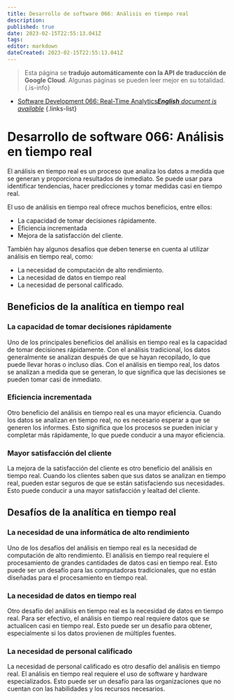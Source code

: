 ```yaml
---
title: Desarrollo de software 066: Análisis en tiempo real
description: 
published: true
date: 2023-02-15T22:55:13.041Z
tags: 
editor: markdown
dateCreated: 2023-02-15T22:55:13.041Z
---
```


> Esta página se **tradujo automáticamente con la API de traducción de Google Cloud**.
Algunas páginas se pueden leer mejor en su totalidad.{.is-info}



- [Software Development 066: Real-Time Analytics***English** document is available*](/en/Knowledge-base/Software-Development/Learning/software-development-066-real-time-analytics)
{.links-list}


# Desarrollo de software 066: Análisis en tiempo real

El análisis en tiempo real es un proceso que analiza los datos a medida que se generan y proporciona resultados de inmediato. Se puede usar para identificar tendencias, hacer predicciones y tomar medidas casi en tiempo real.

El uso de análisis en tiempo real ofrece muchos beneficios, entre ellos:

- La capacidad de tomar decisiones rápidamente.
- Eficiencia incrementada
- Mejora de la satisfacción del cliente.

También hay algunos desafíos que deben tenerse en cuenta al utilizar análisis en tiempo real, como:

- La necesidad de computación de alto rendimiento.
- La necesidad de datos en tiempo real
- La necesidad de personal calificado.

## Beneficios de la analítica en tiempo real

### La capacidad de tomar decisiones rápidamente

Uno de los principales beneficios del análisis en tiempo real es la capacidad de tomar decisiones rápidamente. Con el análisis tradicional, los datos generalmente se analizan después de que se hayan recopilado, lo que puede llevar horas o incluso días. Con el análisis en tiempo real, los datos se analizan a medida que se generan, lo que significa que las decisiones se pueden tomar casi de inmediato.

### Eficiencia incrementada

Otro beneficio del análisis en tiempo real es una mayor eficiencia. Cuando los datos se analizan en tiempo real, no es necesario esperar a que se generen los informes. Esto significa que los procesos se pueden iniciar y completar más rápidamente, lo que puede conducir a una mayor eficiencia.

### Mayor satisfacción del cliente

La mejora de la satisfacción del cliente es otro beneficio del análisis en tiempo real. Cuando los clientes saben que sus datos se analizan en tiempo real, pueden estar seguros de que se están satisfaciendo sus necesidades. Esto puede conducir a una mayor satisfacción y lealtad del cliente.

## Desafíos de la analítica en tiempo real

### La necesidad de una informática de alto rendimiento

Uno de los desafíos del análisis en tiempo real es la necesidad de computación de alto rendimiento. El análisis en tiempo real requiere el procesamiento de grandes cantidades de datos casi en tiempo real. Esto puede ser un desafío para las computadoras tradicionales, que no están diseñadas para el procesamiento en tiempo real.

### La necesidad de datos en tiempo real

Otro desafío del análisis en tiempo real es la necesidad de datos en tiempo real. Para ser efectivo, el análisis en tiempo real requiere datos que se actualicen casi en tiempo real. Esto puede ser un desafío para obtener, especialmente si los datos provienen de múltiples fuentes.

### La necesidad de personal calificado

La necesidad de personal calificado es otro desafío del análisis en tiempo real. El análisis en tiempo real requiere el uso de software y hardware especializados. Esto puede ser un desafío para las organizaciones que no cuentan con las habilidades y los recursos necesarios.